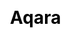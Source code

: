 ---
title: Aqara
description: 

css: scss/case-detail.scss

section1:
  title: Aqara
  content: KubeSphere is trusted by various enterprises and organizations to the innovators driving the future of software.

section2:
  listLeft:
    - title: Company Introduction
      contentList:
        - content: China Minsheng Bank’s main applications were written in C and Java, using traditional architecture. “Our biggest challenge is how to make our traditional legacy applications adaptable to the cloud native environment,” says Zhang Li, who is leader of technology for CMBC’s container cloud. “We want to do distributed applications because in the past we used VMs, and that was quite expensive.”
        - content: China Minsheng Bank’s main applications were written in C and Java, using traditional architecture. “Our biggest challenge is how to make our traditional legacy applications adaptable to the cloud native environment,” says Zhang Li, who is leader of technology for CMBC’s container cloud. “We want to do distributed applications because in the past we used VMs, and that was quite expensive.”
      image: /images/case/aqara-1.jpg

    - title: Challenge
      contentList:
        - content: CMBC brought in Alibaba Cloud to help with its cloud native transformation. The company is now in the process of breaking down and migrating its legacy applications to a Kubernetes platform, as well as developing new microservices on it.
      image:

    - title: Solution
      contentList:
        - content: With the Kubernetes platform, delivery efficiency has increased 3-4x, and resource utilization has doubled. “We are now developing AI-based applications, a blockchain application, and some big data analysis applications on the cloud native platform,” says Zhang.
      image:

    - title: Benefit
      contentList:
        - content: With the Kubernetes platform, delivery efficiency has increased 3-4x, and resource utilization has doubled. “We are now developing AI-based applications, a blockchain application, and some big data analysis applications on the cloud native platform,” says Zhang.
      image:

    - type: 1
      contentList:
        - content: With the Kubernetes platform
        - content: With the Kubernetes platform
        - content: With the Kubernetes platform


    - title: Installation Architecture
      contentList:
        - content: CMBC brought in Alibaba Cloud to help with its cloud native transformation. The company is now in the process of breaking down and migrating its legacy applications to a Kubernetes platform, as well as developing new microservices on it.
      image:

    - title: Bussiness introduction
      contentList:
        - content: With the Kubernetes platform, delivery efficiency has increased 3-4x, and resource utilization has doubled. “We are now developing AI-based applications, a blockchain application, and some big data analysis applications on the cloud native platform,” says Zhang.
      image:

    - type: 2
      content: 'We are now developing AI-based applications, a blockchain application, and some big data analysis applications'
      author: 'Katherine Martinez'

    - title: Testimonial
      contentList:
        - content: With the Kubernetes platform, delivery efficiency has increased 3-4x, and resource utilization has doubled. “We are now developing AI-based applications, a blockchain application, and some big data analysis applications on the cloud native platform,” says Zhang.
      image:

  rightPart:
    icon: /images/case/aqara-detail.jpg
    list:
      - title: INDUSTRY
        content: Financial Services
      - title: LOCATION
        content: China
      - title: CLOUD TYPE
        content: Hybrid
      - title: CHALLENGES
        content: Availability, Efficiency, Velocity
      - title: ADOPTED FEATURES
        content: Hosted

---